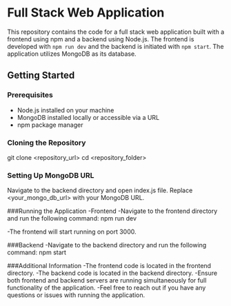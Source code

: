 # Full Stack Web Application

This repository contains the code for a full stack web application built with a frontend using npm and a backend using Node.js. The frontend is developed with `npm run dev` and the backend is initiated with `npm start`. The application utilizes MongoDB as its database.

## Getting Started

### Prerequisites

- Node.js installed on your machine
- MongoDB installed locally or accessible via a URL
- npm package manager

### Cloning the Repository

git clone <repository_url>
cd <repository_folder>

### Setting Up MongoDB URL
Navigate to the backend directory and open index.js file. Replace <your_mongo_db_url> with your MongoDB URL.


###Running the Application
-Frontend
-Navigate to the frontend directory and run the following command:
npm run dev

-The frontend will start running on port 3000.


###Backend
-Navigate to the backend directory and run the following command:
npm start

###Additional Information
-The frontend code is located in the frontend directory.
-The backend code is located in the backend directory.
-Ensure both frontend and backend servers are running simultaneously for full functionality of the application.
-Feel free to reach out if you have any questions or issues with running the application.
